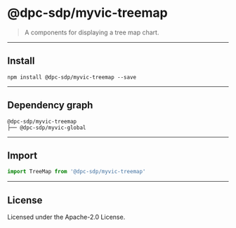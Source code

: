 <!-- GENERATED_DOCS -->
# @dpc-sdp/myvic-treemap

> A components for displaying a tree map chart.

--------------------------------------------------------------------------------

## Install

```shell
npm install @dpc-sdp/myvic-treemap --save
```

--------------------------------------------------------------------------------

## Dependency graph

```shell
@dpc-sdp/myvic-treemap
├── @dpc-sdp/myvic-global
```

--------------------------------------------------------------------------------

## Import

```js
import TreeMap from '@dpc-sdp/myvic-treemap'
```

--------------------------------------------------------------------------------

## License

Licensed under the Apache-2.0 License.

<!-- /GENERATED_DOCS -->
